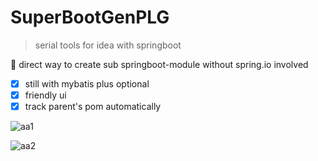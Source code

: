 # SuperBootGenPLG
> serial tools for idea with springboot

📝 direct way to create sub springboot-module without spring.io involved

- [x] still with mybatis plus optional
- [x] friendly ui
- [x] track parent's pom automatically 

![aa1](https://user-images.githubusercontent.com/87814358/130281607-8d03bbf2-aab9-4883-b3d3-daef98ce6ada.png)

![aa2](https://user-images.githubusercontent.com/87814358/130281509-fda30fbd-f7a7-455d-a273-d5c2ba13a2a0.png)
